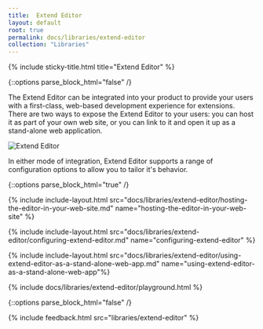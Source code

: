 ```yaml
---
title:  Extend Editor
layout: default
root: true
permalink: docs/libraries/extend-editor
collection: "Libraries"
--- 
```

{% include sticky-title.html title="Extend Editor" %}

{::options parse_block_html="false" /}

The Extend Editor can be integrated into your product to provide your users with a first-class, web-based development experience for extensions. There are two ways to expose the Extend Editor to your users: you can host it as part of your own web site, or you can link to it and open it up as a stand-alone web application. 

![Extend Editor](https://camo.githubusercontent.com/e359a3721463fafdd3380ef1477533fa0a0ab1d2/68747470733a2f2f63646e2e61757468302e636f6d2f626c6f672f657874656e642d776562686f6f6b732f73657474696e67732d656469742d636f64652e706e67)

In either mode of integration, Extend Editor supports a range of configuration options to allow you to tailor it's behavior. 

{::options parse_block_html="true" /}

{% include include-layout.html src="docs/libraries/extend-editor/hosting-the-editor-in-your-web-site.md" name="hosting-the-editor-in-your-web-site" %}

{% include include-layout.html src="docs/libraries/extend-editor/configuring-extend-editor.md" name="configuring-extend-editor" %}

{% include include-layout.html src="docs/libraries/extend-editor/using-extend-editor-as-a-stand-alone-web-app.md" name="using-extend-editor-as-a-stand-alone-web-app"%} 

{% include docs/libraries/extend-editor/playground.html %}

{::options parse_block_html="false" /}

{% include feedback.html src="libraries/extend-editor" %}